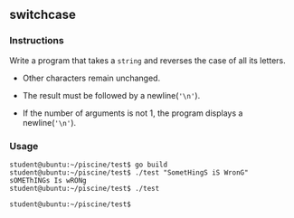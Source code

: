 ## switchcase

### Instructions

Write a program that takes a `string` and reverses the case of all its letters.

- Other characters remain unchanged.

- The result must be followed by a newline(`'\n'`).

- If the number of arguments is not 1, the program displays a newline(`'\n'`).

### Usage

```console
student@ubuntu:~/piscine/test$ go build
student@ubuntu:~/piscine/test$ ./test "SometHingS iS WronG"
sOMEThINGs Is wRONg
student@ubuntu:~/piscine/test$ ./test

student@ubuntu:~/piscine/test$
```
